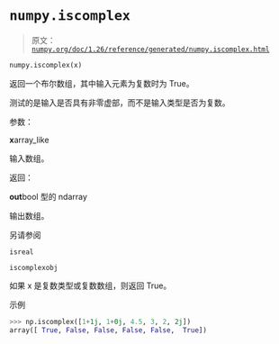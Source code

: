 # `numpy.iscomplex`

> 原文：[`numpy.org/doc/1.26/reference/generated/numpy.iscomplex.html`](https://numpy.org/doc/1.26/reference/generated/numpy.iscomplex.html)

```py
numpy.iscomplex(x)
```

返回一个布尔数组，其中输入元素为复数时为 True。

测试的是输入是否具有非零虚部，而不是输入类型是否为复数。

参数：

**x**array_like

输入数组。

返回：

**out**bool 型的 ndarray

输出数组。

另请参阅

`isreal`

`iscomplexobj`

如果 x 是复数类型或复数数组，则返回 True。

示例

```py
>>> np.iscomplex([1+1j, 1+0j, 4.5, 3, 2, 2j])
array([ True, False, False, False, False,  True]) 
```
